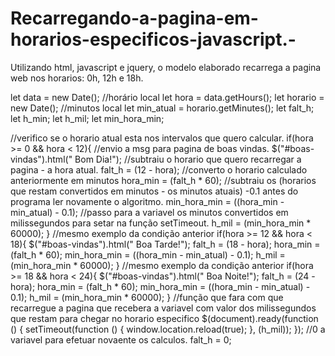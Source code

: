 # Recarregando-a-pagina-em-horarios-especificos-javascript.-
Utilizando html, javascript e jquery, o modelo elaborado recarrega a pagina web nos horarios: 0h, 12h e 18h.

let data = new Date();
//horário local
let hora = data.getHours();
let horario = new Date();
//minutos local
let min_atual = horario.getMinutes();
let falt_h;
let h_min;
let h_mil;
let min_hora_min;

//verifico se o horario atual esta nos intervalos que quero calcular.
if(hora >= 0 && hora < 12){
//envio a msg para pagina de boas vindas.
$("#boas-vindas").html(" Bom Dia!");
//subtraiu o horario que quero recarregar a pagina - a hora atual.
falt_h = (12 - hora);
//converto o horario calculado anteriormente em minutos
hora_min = (falt_h * 60);
//subtraiu os (horarios que restam convertidos em minutos - os minutos atuais) -0.1 antes do programa ler novamente o algoritmo.
min_hora_min = ((hora_min - min_atual) - 0.1);
//passo para a variavel os minutos convertidos em milissegundos para setar na função setTimeout.
h_mil = (min_hora_min * 60000);
}
//mesmo exemplo da condição anterior
if(hora >= 12 && hora < 18){
$("#boas-vindas").html(" Boa Tarde!");
falt_h = (18 - hora);
hora_min = (falt_h * 60);
min_hora_min = ((hora_min - min_atual) - 0.1);
h_mil = (min_hora_min * 60000);
}
//mesmo exemplo da condição anterior
if(hora >= 18 && hora < 24){
$("#boas-vindas").html(" Boa Noite!");
falt_h = (24 - hora);
hora_min = (falt_h * 60);
min_hora_min = ((hora_min - min_atual) - 0.1);
h_mil = (min_hora_min * 60000);
}
//função que fara com que recarregue a pagina que recebera a variavel com valor dos milissegundos que restam para chegar no horario especifico
$(document).ready(function () {
    setTimeout(function () {
        window.location.reload(true);
    }, 	(h_mil));
});
//0 a variavel para efetuar novaente os calculos.
falt_h = 0;
